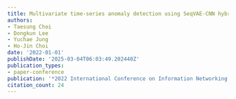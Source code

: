 ```yaml
---
title: Multivariate time-series anomaly detection using SeqVAE-CNN hybrid model
authors:
- Taesung Choi
- Dongkun Lee
- Yuchae Jung
- Ho-Jin Choi
date: '2022-01-01'
publishDate: '2025-03-04T06:03:49.202440Z'
publication_types:
- paper-conference
publication: '*2022 International Conference on Information Networking (ICOIN)*'
citation_count: 24
---
```

